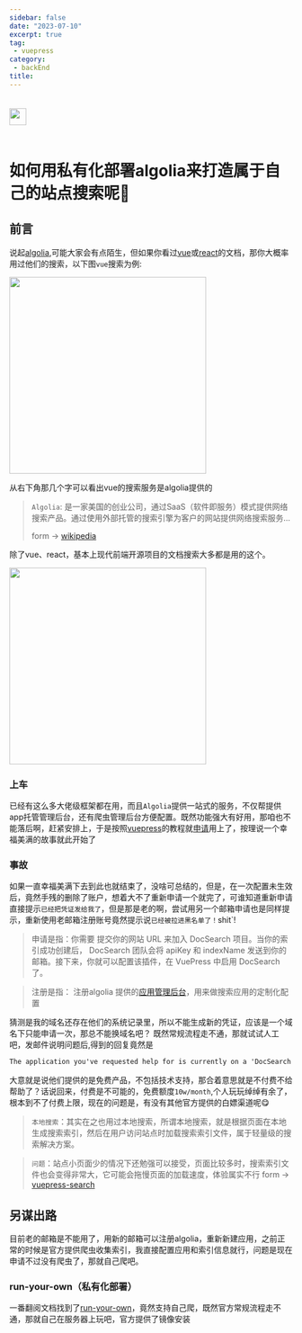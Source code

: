 ```yaml
---
sidebar: false
date: "2023-07-10"
excerpt: true
tag: 
 - vuepress
category: 
 - backEnd
title:
---
```


<div class='custom-article-excerpt'>
<img src='https://dashboard.algolia.com/assets/auth/algolia-logo-light-2fc6ad36a48bf09ddd3136a97e71b523494ce964c348c150a628d29e94f15400.svg' height='30' style="margin: 20px 20px 20px 0;"/>
<h1 class='custom-article-name'>
如何用私有化部署algolia来打造属于自己的站点搜索呢🤔
</h1>
</div>

 <!-- more -->
<!-- https://www.algolia.com/developers/search-ui/ -->

## 前言
说起[algolia](!https://www.algolia.com/doc),可能大家会有点陌生，但如果你看过[vue](!https://cn.vuejs.org/)或[react](https://react.dev)的文档，那你大概率用过他们的搜索，以下图`vue`搜索为例:

<img src='https://s1.ax1x.com/2023/07/10/pCRNNQI.png' width='350'/>

从右下角那几个字可以看出vue的搜索服务是algolia提供的

> `Algolia`: 是一家美国的创业公司，通过SaaS（软件即服务）模式提供网络搜索产品。通过使用外部托管的搜索引擎为客户的网站提供网络搜索服务...
> 
> form -> [wikipedia](!https://zh.wikipedia.org/wiki/Algolia)

除了vue、react，基本上现代前端开源项目的文档搜索大多都是用的这个。

<img src='https://s1.ax1x.com/2023/07/10/pCRWC9I.jpg' width='350'/>

### 上车
<!-- https://docsearch.algolia.com/apply/ -->
已经有这么多大佬级框架都在用，而且`Algolia`提供一站式的服务，不仅帮提供app托管管理后台，还有爬虫管理后台方便配置。既然功能强大有好用，那咱也不能落后啊，赶紧安排上，于是按照[vuepress](!https://v2.vuepress.vuejs.org/zh/reference/plugin/docsearch.html)的教程就[申请](!https://docsearch.algolia.com/apply/)用上了，按理说一个幸福美满的故事就此开始了

### 事故
如果一直幸福美满下去到此也就结束了，没啥可总结的，但是，在一次配置未生效后，竟然手残的删除了账户，想着大不了重新申请一个就完了，可谁知道重新申请直接提示`已经把凭证发给我了`，但是那是老的啊，尝试用另一个邮箱申请也是同样提示，重新使用老邮箱注册账号竟然提示说`已经被拉进黑名单了！`shit`!

> 申请是指：你需要 提交你的网站 URL 来加入 DocSearch 项目。当你的索引成功创建后， DocSearch 团队会将 apiKey 和 indexName 发送到你的邮箱。接下来，你就可以配置该插件，在 VuePress 中启用 DocSearch 了。

> 注册是指： 注册algolia 提供的[应用管理后台](https://dashboard.algolia.com/apps)，用来做搜索应用的定制化配置

猜测是我的域名还存在他们的系统记录里，所以不能生成新的凭证，应该是一个域名下只能申请一次，那总不能换域名吧？  既然常规流程走不通，那就试试人工吧，发邮件说明问题后,得到的回复竟然是
```txt
The application you've requested help for is currently on a 'DocSearch' plan, which is a free product we offer. This doesn't include technical web support.
```
大意就是说他们提供的是免费产品，不包括技术支持，那合着意思就是不付费不给帮助了？话说回来，付费是不可能的，免费额度`10w/month`,个人玩玩绰绰有余了，根本到不了付费上限，现在的问题是，有没有其他官方提供的白嫖渠道呢😋

> `本地搜索`：其实在之也用过本地搜索，所谓本地搜索，就是根据页面在本地生成搜索索引，然后在用户访问站点时加载搜索索引文件，属于轻量级的搜索解决方案。

> `问题`：站点小页面少的情况下还勉强可以接受，页面比较多时，搜索索引文件也会变得非常大，它可能会拖慢页面的加载速度，体验属实不行
> form -> [vuepress-search](!https://v2.vuepress.vuejs.org/zh/reference/plugin/search.html)

## 另谋出路

目前老的邮箱是不能用了，用新的邮箱可以注册algolia，重新新建应用，之前正常的时候是官方提供爬虫收集索引，我直接配置应用和索引信息就行，问题是现在申请不过没有爬虫了，那就自己爬吧。
### run-your-own（私有化部署）

一番翻阅文档找到了[run-your-own](!https://docsearch.algolia.com/docs/legacy/run-your-own#create-a-new-configuration)，竟然支持自己爬，既然官方常规流程走不通，那就自己在服务器上玩吧，官方提供了镜像安装